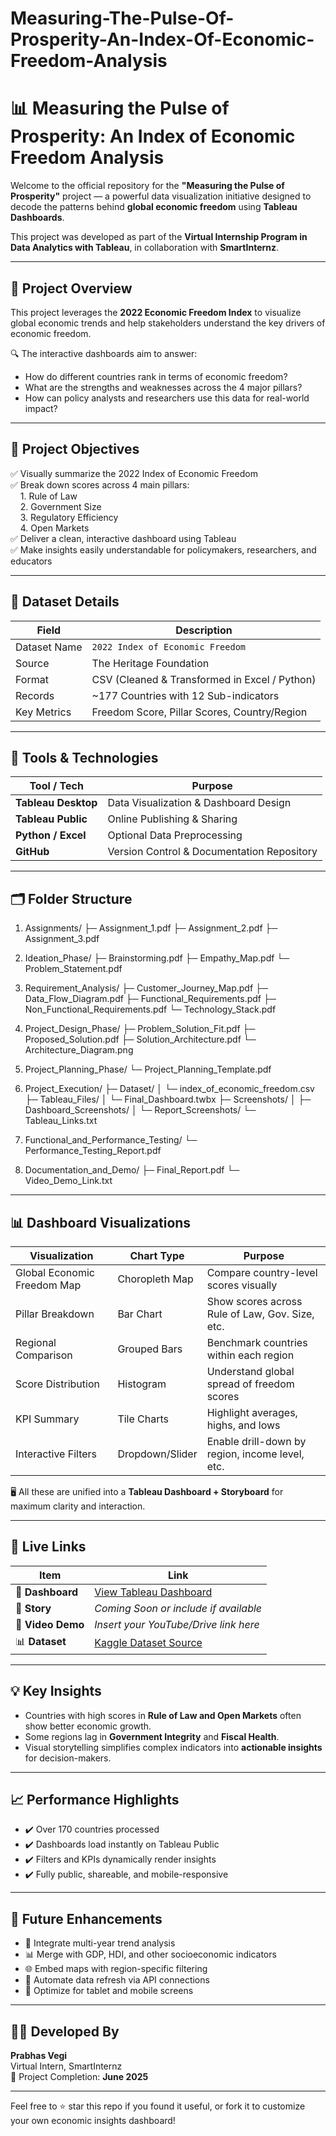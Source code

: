 # Measuring-The-Pulse-Of-Prosperity-An-Index-Of-Economic-Freedom-Analysis
# 📊 Measuring the Pulse of Prosperity: An Index of Economic Freedom Analysis

Welcome to the official repository for the **"Measuring the Pulse of Prosperity"** project — a powerful data visualization initiative designed to decode the patterns behind **global economic freedom** using **Tableau Dashboards**.

This project was developed as part of the **Virtual Internship Program in Data Analytics with Tableau**, in collaboration with **SmartInternz**.

---

## 🚀 Project Overview

This project leverages the **2022 Economic Freedom Index** to visualize global economic trends and help stakeholders understand the key drivers of economic freedom.

🔍 The interactive dashboards aim to answer:
- How do different countries rank in terms of economic freedom?
- What are the strengths and weaknesses across the 4 major pillars?
- How can policy analysts and researchers use this data for real-world impact?

---

## 🎯 Project Objectives

✅ Visually summarize the 2022 Index of Economic Freedom  
✅ Break down scores across 4 main pillars:  
&nbsp;&nbsp;&nbsp;&nbsp;1. Rule of Law  
&nbsp;&nbsp;&nbsp;&nbsp;2. Government Size  
&nbsp;&nbsp;&nbsp;&nbsp;3. Regulatory Efficiency  
&nbsp;&nbsp;&nbsp;&nbsp;4. Open Markets  
✅ Deliver a clean, interactive dashboard using Tableau  
✅ Make insights easily understandable for policymakers, researchers, and educators  

---

## 📁 Dataset Details

| Field                | Description                                      |
|----------------------|--------------------------------------------------|
| Dataset Name         | `2022 Index of Economic Freedom`                |
| Source               | The Heritage Foundation                         |
| Format               | CSV (Cleaned & Transformed in Excel / Python)   |
| Records              | ~177 Countries with 12 Sub-indicators           |
| Key Metrics          | Freedom Score, Pillar Scores, Country/Region    |

---

## 🧰 Tools & Technologies

| Tool / Tech       | Purpose                                      |
|-------------------|----------------------------------------------|
| **Tableau Desktop** | Data Visualization & Dashboard Design       |
| **Tableau Public**  | Online Publishing & Sharing                 |
| **Python / Excel**  | Optional Data Preprocessing                 |
| **GitHub**          | Version Control & Documentation Repository  |

---

## 🗂️ Folder Structure
1. Assignments/
   ├─ Assignment_1.pdf
   ├─ Assignment_2.pdf
   ├─ Assignment_3.pdf

2. Ideation_Phase/
   ├─ Brainstorming.pdf
   ├─ Empathy_Map.pdf
   └─ Problem_Statement.pdf

3. Requirement_Analysis/
   ├─ Customer_Journey_Map.pdf
   ├─ Data_Flow_Diagram.pdf
   ├─ Functional_Requirements.pdf
   ├─ Non_Functional_Requirements.pdf
   └─ Technology_Stack.pdf

4. Project_Design_Phase/
   ├─ Problem_Solution_Fit.pdf
   ├─ Proposed_Solution.pdf
   ├─ Solution_Architecture.pdf
   └─ Architecture_Diagram.png

5. Project_Planning_Phase/
   └─ Project_Planning_Template.pdf

6. Project_Execution/
   ├─ Dataset/
   │   └─ index_of_economic_freedom.csv
   ├─ Tableau_Files/
   │   └─ Final_Dashboard.twbx
   ├─ Screenshots/
   │   ├─ Dashboard_Screenshots/
   │   └─ Report_Screenshots/
   └─ Tableau_Links.txt

7. Functional_and_Performance_Testing/
   └─ Performance_Testing_Report.pdf

8. Documentation_and_Demo/
   ├─ Final_Report.pdf
   └─ Video_Demo_Link.txt

---

## 📊 Dashboard Visualizations

| Visualization                  | Chart Type    | Purpose                                               |
|--------------------------------|---------------|-------------------------------------------------------|
| Global Economic Freedom Map    | Choropleth Map| Compare country-level scores visually                 |
| Pillar Breakdown               | Bar Chart     | Show scores across Rule of Law, Gov. Size, etc.       |
| Regional Comparison            | Grouped Bars  | Benchmark countries within each region                |
| Score Distribution             | Histogram     | Understand global spread of freedom scores            |
| KPI Summary                    | Tile Charts   | Highlight averages, highs, and lows                   |
| Interactive Filters            | Dropdown/Slider | Enable drill-down by region, income level, etc.     |

🖥️ All these are unified into a **Tableau Dashboard + Storyboard** for maximum clarity and interaction.

---

## 🔗 Live Links

| Item              | Link                                                                 |
|-------------------|----------------------------------------------------------------------|
| 🔹 **Dashboard**   | [View Tableau Dashboard](https://public.tableau.com/views/Book1_17512001266010/Dashboard1) |
| 🔹 **Story**       | *Coming Soon or include if available*                                |
| 🎥 **Video Demo**  | *Insert your YouTube/Drive link here*                                |
| 📊 **Dataset**     | [Kaggle Dataset Source](https://www.heritage.org/index/)             |

---

## 💡 Key Insights

- Countries with high scores in **Rule of Law and Open Markets** often show better economic growth.
- Some regions lag in **Government Integrity** and **Fiscal Health**.
- Visual storytelling simplifies complex indicators into **actionable insights** for decision-makers.

---

## 📈 Performance Highlights

- ✔️ Over 170 countries processed  
- ✔️ Dashboards load instantly on Tableau Public  
- ✔️ Filters and KPIs dynamically render insights  
- ✔️ Fully public, shareable, and mobile-responsive

---

## 🔮 Future Enhancements

- 📅 Integrate multi-year trend analysis  
- 📊 Merge with GDP, HDI, and other socioeconomic indicators  
- 🌐 Embed maps with region-specific filtering  
- 🔁 Automate data refresh via API connections  
- 📱 Optimize for tablet and mobile screens  

---

## 👨‍💻 Developed By

**Prabhas Vegi**  
Virtual Intern, SmartInternz  
📅 Project Completion: **June 2025**

---

Feel free to ⭐️ star this repo if you found it useful, or fork it to customize your own economic insights dashboard!

